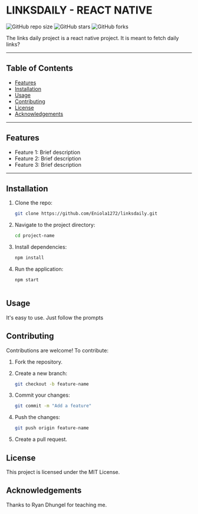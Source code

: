 # LINKSDAILY - REACT NATIVE


![GitHub repo size](https://img.shields.io/github/repo-size/Eniola1272/linksdaily) 
![GitHub stars](https://img.shields.io/github/stars/Eniola1272/linksdaily?style=social) 
![GitHub forks](https://img.shields.io/github/forks/Eniola1272/linksdaily?style=social)

The links daily project is a react native project. It is meant to fetch daily links?

---

## **Table of Contents**

- [Features](#features)
- [Installation](#installation)
- [Usage](#usage)
- [Contributing](#contributing)
- [License](#license)
- [Acknowledgements](#acknowledgements)

---

## **Features**

- Feature 1: Brief description
- Feature 2: Brief description
- Feature 3: Brief description

---

## **Installation**

1. Clone the repo:
   ```bash
   git clone https://github.com/Eniola1272/linksdaily.git

2. Navigate to the project directory:
   ```bash
   cd project-name


3. Install dependencies:
   ```bash
   npm install


4. Run the application:
   ```bash
   npm start



## **Usage**
It's easy to use. Just follow the prompts

## **Contributing**
Contributions are welcome! To contribute:

1. Fork the repository.

2. Create a new branch:
   ```bash
   git checkout -b feature-name

3. Commit your changes:
   ```bash
   git commit -m "Add a feature"

4. Push the changes:
   ```bash
   git push origin feature-name

5. Create a pull request.


## **License**
This project is licensed under the MIT License.

## **Acknowledgements**

Thanks to Ryan Dhungel for teaching me.
